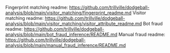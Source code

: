 Fingerprint matching readme: https://github.com/trillville/dodgeball-analysis/blob/main/visitor_matching/fingerprint_readme.md
Visitor matching readme: https://github.com/trillville/dodgeball-analysis/blob/main/visitor_matching/visitor_attribute_readme.md
Bot fraud readme: https://github.com/trillville/dodgeball-analysis/blob/main/bot_fraud_inference/README.md
Manual fraud readme: https://github.com/trillville/dodgeball-analysis/blob/main/manual_fraud_inference/README.md
